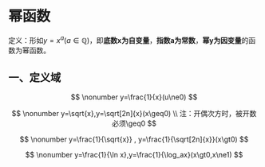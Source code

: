# 幂函数

定义：形如$y=x^a(a\in\mathbb{Q})$，即**底数x为自变量**，**指数a为常数**，**幂y为因变量**的函数为幂函数。

## 一、定义域

$$
\nonumber
y=\frac{1}{x}(u\ne0)
$$

$$
\nonumber
y=\sqrt{x},y=\sqrt[2n]{x}(x\geq0) \\
注：开偶次方时，被开数必须\geq0
$$

$$
\nonumber
y=\frac{1}{\sqrt{x}} , y=\frac{1}{\sqrt[2n]{x}}(x\gt0)
$$

$$
\nonumber
y=\frac{1}{\ln x},y=\frac{1}{\log_ax}(x\gt0,x\ne1)
$$

